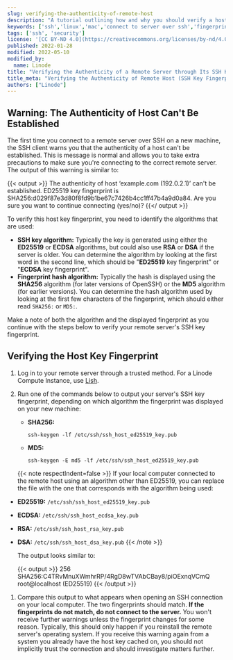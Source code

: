 ```yaml
---
slug: verifying-the-authenticity-of-remote-host
description: "A tutorial outlining how and why you should verify a host key's fingerprint when connecting to a server over a new SSH connection."
keywords: ['ssh','linux','mac','connect to server over ssh','fingerprint']
tags: ['ssh', 'security']
license: '[CC BY-ND 4.0](https://creativecommons.org/licenses/by-nd/4.0)'
published: 2022-01-28
modified: 2022-05-10
modified_by:
  name: Linode
title: "Verifying the Authenticity of a Remote Server through Its SSH Key Fingerprint"
title_meta: "Verifying the Authenticity of Remote Host (SSH Key Fingerprint)"
authors: ["Linode"]
---
```


## Warning: The Authenticity of Host Can't Be Established

The first time you connect to a remote server over SSH on a new machine, the SSH client warns you that the authenticity of a host can't be established. This is message is normal and allows you to take extra precautions to make sure you're connecting to the correct remote server. The output of this warning is similar to:

{{< output >}}
The authenticity of host ‘example.com (192.0.2.1)’ can't be established.
ED25519 key fingerprint is SHA256:d029f87e3d80f8fd9b1be67c7426b4cc1ff47b4a9d0a84.
Are you sure you want to continue connecting (yes/no)?
{{</ output >}}

To verify this host key fingerprint, you need to identify the algorithms that are used:

- **SSH key algorithm:** Typically the key is generated using either the **ED25519** or **ECDSA** algorithms, but could also use **RSA** or **DSA** if the server is older. You can determine the algorithm by looking at the first word in the second line, which should be "**ED25519** key fingerprint" or "**ECDSA** key fingerprint".
- **Fingerprint hash algorithm:** Typically the hash is displayed using the **SHA256** algorithm (for later versions of OpenSSH) or the **MD5** algorithm (for earlier versions). You can determine the hash algorithm used by looking at the first few characters of the fingerprint, which should either read `SHA256:` or `MD5:`.

Make a note of both the algorithm and the displayed fingerprint as you continue with the steps below to verify your remote server's SSH key fingerprint.

## Verifying the Host Key Fingerprint

1.  Log in to your remote server through a trusted method. For a Linode Compute Instance, use [Lish](/docs/products/compute/compute-instances/guides/lish/).

1.  Run one of the commands below to output your server's SSH key fingerprint, depending on which algorithm the fingerprint was displayed on your new machine:

    -   **SHA256:**

            ssh-keygen -lf /etc/ssh/ssh_host_ed25519_key.pub

    -   **MD5:**

            ssh-keygen -E md5 -lf /etc/ssh/ssh_host_ed25519_key.pub

    {{< note respectIndent=false >}}
If your local computer connected to the remote host using an algorithm other than ED25519, you can replace the file with the one that corresponds with the algorithm being used:

- **ED25519:** `/etc/ssh/ssh_host_ed25519_key.pub`
- **ECDSA:** `/etc/ssh/ssh_host_ecdsa_key.pub`
- **RSA:** `/etc/ssh/ssh_host_rsa_key.pub`
- **DSA:** `/etc/ssh/ssh_host_dsa_key.pub`
{{< /note >}}

    The output looks similar to:

    {{< output >}}
256 SHA256:C4TRvMnuXWmhrRP/4RgD8wTVAbCBay8/piOExnqVCmQ root@localhost (ED25519)
{{< /output >}}

1.  Compare this output to what appears when opening an SSH connection on your local computer. The two fingerprints should match. **If the fingerprints do not match, do not connect to the server.** You won't receive further warnings unless the fingerprint changes for some reason. Typically, this should only happen if you reinstall the remote server's operating system. If you receive this warning again from a system you already have the host key cached on, you should not implicitly trust the connection and should investigate matters further.